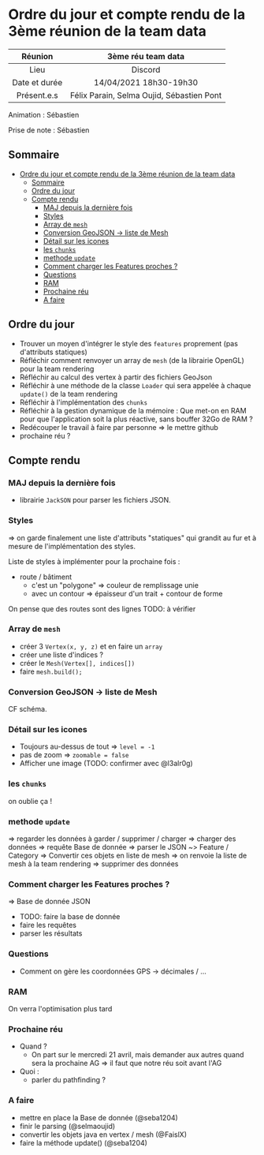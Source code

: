 # Ordre du jour et compte rendu de la 3ème réunion de la team data

|    Réunion    |            3ème réu team data             |
| :-----------: | :---------------------------------------: |
|     Lieu      |                  Discord                  |
| Date et durée |          14/04/2021 18h30-19h30           |
|  Présent.e.s  | Félix Parain, Selma Oujid, Sébastien Pont |

Animation : Sébastien

Prise de note : Sébastien

## Sommaire

- [Ordre du jour et compte rendu de la 3ème réunion de la team data](#ordre-du-jour-et-compte-rendu-de-la-3ème-réunion-de-la-team-data)
  - [Sommaire](#sommaire)
  - [Ordre du jour](#ordre-du-jour)
  - [Compte rendu](#compte-rendu)
    - [MAJ depuis la dernière fois](#maj-depuis-la-dernière-fois)
    - [Styles](#styles)
    - [Array de ``mesh``](#array-de-mesh)
    - [Conversion GeoJSON -> liste de Mesh](#conversion-geojson---liste-de-mesh)
    - [Détail sur les icones](#détail-sur-les-icones)
    - [les `chunks`](#les-chunks)
    - [methode `update`](#methode-update)
    - [Comment charger les Features proches ?](#comment-charger-les-features-proches-)
    - [Questions](#questions)
    - [RAM](#ram)
    - [Prochaine réu](#prochaine-réu)
    - [A faire](#a-faire)

## Ordre du jour

- Trouver un moyen d'intégrer le style des `features` proprement (pas d'attributs statiques)
- Réfléchir comment renvoyer un array de `mesh` (de la librairie OpenGL) pour la team rendering
- Réfléchir au calcul des vertex à partir des fichiers GeoJson
- Réfléchir à une méthode de la classe `Loader` qui sera appelée à chaque `update()` de la team rendering
- Réfléchir à l'implémentation des `chunks`
- Réfléchir à la gestion dynamique de la mémoire : Que met-on en RAM pour que l'application soit la plus réactive, sans bouffer 32Go de RAM ?
- Redécouper le travail à faire par personne => le mettre github
- prochaine réu ?

## Compte rendu

### MAJ depuis la dernière fois

- librairie `JackSON` pour parser les fichiers JSON.

### Styles

=> on garde finalement une liste d'attributs "statiques" qui grandit au fur et à mesure de l'implémentation des styles.

Liste de styles à implémenter pour la prochaine fois : 

- route / bâtiment
  - c'est un "polygone" => couleur de remplissage unie
  - avec un contour => épaisseur d'un trait + contour de forme

On pense que des routes sont des lignes TODO: à vérifier

### Array de ``mesh``

- créer 3 `Vertex(x, y, z)` et en faire un ``array``
- créer une liste d'indices ?
- créer le ``Mesh(Vertex[], indices[])``
- faire `mesh.build();`

### Conversion GeoJSON -> liste de Mesh

CF schéma.

### Détail sur les icones

- Toujours au-dessus de tout => `level = -1`
- pas de zoom => `zoomable = false`
- Afficher une image (TODO: confirmer avec @l3alr0g)

### les `chunks`

on oublie ça !

### methode `update`

=> regarder les données à garder / supprimer / charger
=> charger des données
  => requête Base de donnée
  => parser le JSON ~> Feature / Category
  => Convertir ces objets en liste de mesh
  => on renvoie la liste de mesh à la team rendering
=> supprimer des données

### Comment charger les Features proches ?

=> Base de donnée JSON

- TODO: faire la base de donnée
- faire les requêtes
- parser les résultats

### Questions

- Comment on gère les coordonnées GPS -> décimales / ...

### RAM

On verra l'optimisation plus tard

### Prochaine réu

- Quand ?
  - On part sur le mercredi 21 avril, mais demander aux autres quand sera la prochaine AG => il faut que notre réu soit avant l'AG
- Quoi :
  - parler du pathfinding ?

### A faire

- mettre en place la Base de donnée (@seba1204)
- finir le parsing (@selmaoujid)
- convertir les objets java en vertex / mesh (@FaislX)
- faire la méthode update() (@seba1204)
